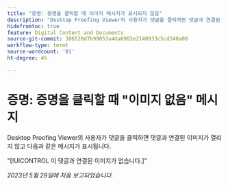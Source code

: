 ```yaml
---
title: "증명: 증명을 클릭할 때 이미지 메시지가 표시되지 않음"
description: "Desktop Proofing Viewer의 사용자가 댓글을 클릭하면 댓글과 연결된 이미지가 열리지 않고 사용자에게 메시지가 표시됩니다."
hidefromtoc: true
feature: Digital Content and Documents
source-git-commit: 386528d7b99053a4da6982e2140933c5cd348a08
workflow-type: tm+mt
source-wordcount: '81'
ht-degree: 4%

---
```



# 증명: 증명을 클릭할 때 &quot;이미지 없음&quot; 메시지

Desktop Proofing Viewer의 사용자가 댓글을 클릭하면 댓글과 연결된 이미지가 열리지 않고 다음과 같은 메시지가 표시됩니다.

&quot;[!UICONTROL 이 댓글과 연결된 이미지가 없습니다.]&quot;

_2023년 5월 29일에 처음 보고되었습니다._
